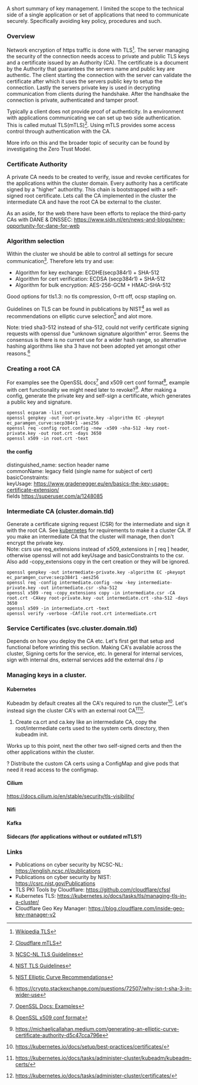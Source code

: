 A short summary of key management. I limited the scope to the technical side of a single application or set of applications that need to communicate securely. Specifically avoiding key policy, procedures and such.

### Overview

Network encryption of https traffic is done with TLS[^1]. The server managing the security of the connection needs access to private and public TLS keys and a certificate issued by an Authority (CA). The certificate is a document by the Authority that guarantees the servers name and public key are authentic. The client starting the connection with the server can validate the certificate after which it uses the servers public key to setup the connection. Lastly the servers private key is used in decrypting communication from clients during the handshake. After the handhsake the connection is private, authenticated and tamper proof.
[^1]: [Wikipedia TLS][TLS]

Typically a client does not provide proof of authenticity. In a environment with applications communicating we can set up two side authentication. This is called mutual TLS(mTLS)[^2]. Using mTLS provides some access control through authentication with the CA.
[^2]: [Cloudflare mTLS][mTLS]

More info on this and the broader topic of security can be found by investigating the Zero Trust Model.

### Certificate Authority
A private CA needs to be created to verify, issue and revoke certificates for the applications within the cluster domain. Every authority has a certificate signed by a "higher" authorithy. This chain is bootstrapped with a self-signed root certificate. Lets call the CA implemented in the cluster the intermediate CA and have the root CA be external to the cluster.

As an aside, for the web there have been efforts to replace the third-party CAs with DANE & DNSSEC: https://www.sidn.nl/en/news-and-blogs/new-opportunity-for-dane-for-web

### Algorithm selection
Within the cluster we should be able to control all settings for secure communication[^3]. Therefore lets try and use: 
- Algorithm for key exchange: ECDHE(secp384r1) + SHA-512
- Algorithm for cert verification: ECDSA (secp384r1) + SHA-512
- Algorithm for bulk encryption: AES-256-GCM + HMAC-SHA-512

Good options for tls1.3: no tls compression, 0-rtt off, ocsp stapling on.

Guidelines on TLS can be found in publications by NIST[^4] as well as recommendations on elliptic curve selection[^5] and alot more.

Note: tried sha3-512 instead of sha-512, could not verify certificate signing requests with openssl due "unknown signature algorithm" error. Seems the consensus is there is no current use for a wider hash range, so alternative hashing algorithms like sha 3 have not been adopted yet amongst other reasons.[^8]

[^3]: [NCSC-NL TLS Guidelines][TLSGuidelines]
[^4]: [NIST TLS Guidelines][NISTTLSGuidelines]
[^5]: [NIST Elliptic Curve Recommendations][NISTECRecommendations]
[^8]: https://crypto.stackexchange.com/questions/72507/why-isn-t-sha-3-in-wider-use

### Creating a root CA 
For examples see the OpenSSL docs[^6] and x509 cert conf format[^7], example with cert functionality we might need later to revoke?[^9]. After making a config, generate the private key and self-sign a certificate, which generates a public key and signature.
```
openssl ecparam -list_curves         
openssl genpkey -out root-private.key -algorithm EC -pkeyopt ec_paramgen_curve:secp384r1 -aes256
openssl req -config root.config -new -x509 -sha-512 -key root-private.key -out root.crt -days 3650
openssl x509 -in root.crt -text
```



#### the config
distinguished_name: section header name  
commonName: legacy field (single name for subject of cert)  
basicConstraints:   
keyUsage: https://www.gradenegger.eu/en/basics-the-key-usage-certificate-extension/  
fields https://superuser.com/a/1248085  

[^6]: [OpenSSL Docs: Examples][openssldocs]
[^7]: [OpenSSL x509 conf format][opensslx509ex]
[^9]: https://michaeljcallahan.medium.com/generating-an-elliptic-curve-certificate-authority-d5c47cca796e

### Intermediate CA (cluster.domain.tld)
Generate a certificate signing request (CSR) for the intermediate and sign it with the root CA. See [kubernetes](#kubernetes) for requirements to make it a cluster CA. If you make an intermediate CA that the cluster will manage, then don't encrypt the private key.   
Note: csrs use req_extensions instead of x509_extensions in [ req ] header, otherwise openssl will not add keyUsage and basicConstraints to the csr. Also add -copy_extensions copy in the cert creation or they will be ignored.
```
openssl genpkey -out intermediate-private.key -algorithm EC -pkeyopt ec_paramgen_curve:secp384r1 -aes256
openssl req -config intermediate.config -new -key intermediate-private.key -out intermediate.csr -sha-512
openssl x509 -req -copy_extensions copy -in intermediate.csr -CA root.crt -CAkey root-private.key -out intermediate.crt -sha-512 -days 3650
openssl x509 -in intermediate.crt -text
openssl verify -verbose -CAfile root.crt intermediate.crt
```

### Service Certificates (svc.cluster.domain.tld)
Depends on how you deploy the CA etc. Let's first get that setup and functional before wrinting this section. Making CA's available across the cluster, Signing certs for the service, etc. In general for internal services, sign with internal dns, external services add the external dns / ip

### Managing keys in a cluster.
#### Kubernetes
Kubeadm by default creates all the CA's required to run the cluster[^10]. Let's instead sign the cluster CA's with an external root CA[^11][^12].

1. Create ca.crt and ca.key like an intermediate CA, copy the root/intermediate certs used to the system certs directory, then kubeadm init.

 Works up to this point, next the other two self-signed certs and then the other applications within the cluster.





? Distribute the custom CA certs using a ConfigMap and give pods that need it read access to the configmap.

[^10]: https://kubernetes.io/docs/setup/best-practices/certificates/
[^11]: https://kubernetes.io/docs/tasks/administer-cluster/kubeadm/kubeadm-certs/
[^12]: https://kubernetes.io/docs/tasks/administer-cluster/certificates/


#### Cilium
https://docs.cilium.io/en/stable/security/tls-visibility/
#### Nifi
#### Kafka
#### Sidecars (for applications without or outdated mTLS?)


### Links
- Publications on cyber security by NCSC-NL: https://english.ncsc.nl/publications
- Publications on cyber security by NIST: https://csrc.nist.gov/Publications
- TLS PKI Tools by Cloudflare: https://github.com/cloudflare/cfssl
- Kubernetes TLS: https://kubernetes.io/docs/tasks/tls/managing-tls-in-a-cluster/
- Cloudflare Geo Key Manager: https://blog.cloudflare.com/inside-geo-key-manager-v2

[K8sAAA]: https://kubernetes.io/docs/reference/access-authn-authz/

[TLS]: https://en.wikipedia.org/wiki/Transport_Layer_Security
[mTLS]: https://www.cloudflare.com/learning/access-management/what-is-mutual-tls/
[TLSGuidelines]: https://english.ncsc.nl/publications/publications/2021/january/19/it-security-guidelines-for-transport-layer-security-2.1
[NISTTLSGuidelines]: https://nvlpubs.nist.gov/nistpubs/SpecialPublications/NIST.SP.800-52r2.pdf
[NISTECRecommendations]: https://nvlpubs.nist.gov/nistpubs/SpecialPublications/NIST.SP.800-186.pdf
[openssldocs]: https://www.openssl.org/docs/man1.0.2/man1/openssl-req.html#EXAMPLES
[opensslx509ex]: https://www.openssl.org/docs/man3.0/man5/x509v3_config.html